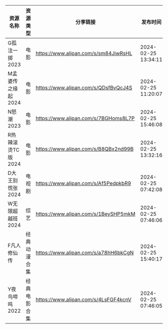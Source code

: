 | 资源名称         | 资源类型   | 分享链接                                 | 发布时间                |
| ------------ | ------ | ------------------------------------ | ------------------- |
| G孤注一掷2023    | 电影     | https://www.alipan.com/s/sm84JiwRsHL | 2024-02-25 13:34:11 |
| M孟婆传之缘起2024  | 电影     | https://www.alipan.com/s/QDsfBvQcJ4S | 2024-02-25 11:20:07 |
| N怒潮2023      | 电影     | https://www.alipan.com/s/7BGHoms8L7P | 2024-02-25 15:46:08 |
| R热辣滚烫TC版2024 | 电影     | https://www.alipan.com/s/B8QBx2nd99B | 2024-02-25 13:32:16 |
| D大王别慌张2024   | 电视剧    | https://www.alipan.com/s/Af5PedpkbR9 | 2024-02-25 07:42:08 |
| W无限超越班2024   | 综艺     | https://www.alipan.com/s/1BeySHP5mkM | 2024-02-25 07:46:06 |
| F凡人修仙传       | 经典动漫合集 | https://www.alipan.com/s/a78hH6bkCgN | 2024-02-25 15:40:17 |
| Y夜鸟啼鸣2022    | 经典电影合集 | https://www.alipan.com/s/4LsFGF4kcnV | 2024-02-25 07:46:05 |

